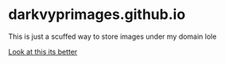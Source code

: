 # darkvyprimages.github.io

This is just a scuffed way to store images under my domain lole

[Look at this its better](https://darkvypr.cf)
